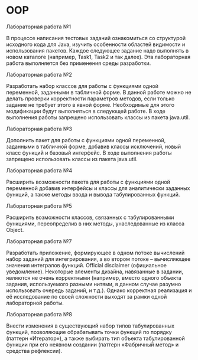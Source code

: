 # OOP

Лабораторная работа №1

В процессе написания тестовых заданий ознакомиться со структурой исходного кода для Java, изучить особенности областей видимости и использования пакетов.
Каждое следующее задание надо выполнять в новом каталоге (например, Task1, Task2 и так далее).
Эта лабораторная работа выполняется без применения среды разработки.


Лабораторная работа №2

Разработать набор классов для работы с функциями одной переменной, заданными в табличной форме.
В данной работе можно не делать проверки корректности параметров методов, если только задание не требует этого в явной форме. Необходимые для этого модификации будут выполняться в следующей работе.
В ходе выполнения работы запрещено использовать классы из пакета java.util.


Лабораторная работа №3

Дополнить пакет для работы с функциями одной переменной, заданными в табличной форме, добавив классы исключений, новый класс функций и базовый интерфейс.
В ходе выполнения работы запрещено использовать классы из пакета java.util.


Лабораторная работа №4

Расширить возможности пакета для работы с функциями одной переменной добавив интерфейсы и классы для аналитически заданных функций, а также методы ввода и вывода табулированных функций.


Лабораторная работа №5

Расширить возможности классов, связанных с табулированными функциями, переопределив в них методы, унаследованные из класса Object.


Лабораторная работа №7

Разработать приложение, формирующее в одном потоке вычислений набор заданий для интегрирования, а во втором потоке – вычисляющее значения интегралов функций.
Official disclaimer (официальное уведомление). Некоторые элементы дизайна, навязанные в задании, являются не очень корректными (например, вместо одного объекта задания, используемого разными нитями, в данном случае разумно использовать очередь заданий, и т.д.). Однако корректная реализация и её исследование по своей сложности выходят за рамки одной лабораторной работы.


Лабораторная работа №8

Внести изменения в существующий набор типов табулированных функций, позволяющие обрабатывать точки функций по порядку (паттерн «Итератор»), а также выбирать тип объекта табулированной функции при его неявном создании (паттерн «Фабричный метод» и средства рефлексии).
